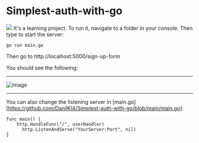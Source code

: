 # Simplest-auth-with-go
<img src="https://img.shields.io/github/watchers/DanilKl4/Simplest-auth-with-go?style=social"/>
It's a learning project. To run it, navigate to a folder in your console. 
Then type to start the server:

`go run main.go`

Then go to http://localhost:5000/sign-up-form

You should see the following:
***
![image](https://user-images.githubusercontent.com/72443284/158067597-26f597e2-206e-464e-9d08-cb4d3552c4fe.png)
***
You can also change the listening server in [main.go][https://github.com/DanilKl4/Simplest-auth-with-go/blob/main/main.go]:


```
func main() {
    http.HandleFunc("/", userHandler)
	  http.ListenAndServe("YourServer:Port", nil)
}
```
